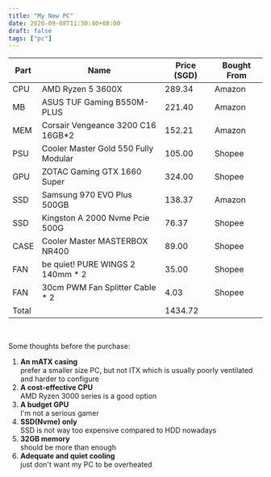 ```yaml
---
title: "My New PC"
date: 2020-09-08T11:30:40+08:00
draft: false
tags: ["pc"]
---
```




| Part  | Name                                 | Price (SGD) | Bought From |
|-------|--------------------------------------|-------------|-------------|
| CPU   | AMD Ryzen 5 3600X                    |      289.34 | Amazon      |
| MB    | ASUS TUF Gaming B550M-PLUS           |      221.40 | Amazon      |
| MEM   | Corsair Vengeance 3200 C16 16GB*2    |      152.21 | Amazon      |
| PSU   | Cooler Master Gold 550 Fully Modular |      105.00 | Shopee      |
| GPU   | ZOTAC Gaming GTX 1660 Super          |      324.00 | Shopee      |
| SSD   | Samsung 970 EVO Plus 500GB           |      138.37 | Amazon      |
| SSD   | Kingston A 2000 Nvme Pcie 500G       |       76.37 | Shopee      |
| CASE  | Cooler Master MASTERBOX NR400        |       89.00 | Shopee      |
| FAN   | be quiet! PURE WINGS 2 140mm * 2     |       35.00 | Shopee      |
| FAN   | 30cm PWM Fan Splitter Cable * 2      |        4.03 | Shopee      |
| Total |                                      |     1434.72 |             |


&nbsp;

Some thoughts before the purchase:
1. **An mATX casing**  
    prefer a smaller size PC, but not ITX which is usually poorly ventilated and harder to configure
2. **A cost-effective CPU**  
    AMD Ryzen 3000 series is a good option
3. **A budget GPU**  
    I'm not a serious gamer
4. **SSD(Nvme) only**  
    SSD is not way too expensive compared to HDD nowadays
5. **32GB memory**   
    should be more than enough
6. **Adequate and quiet cooling**  
    just don't want my PC to be overheated
